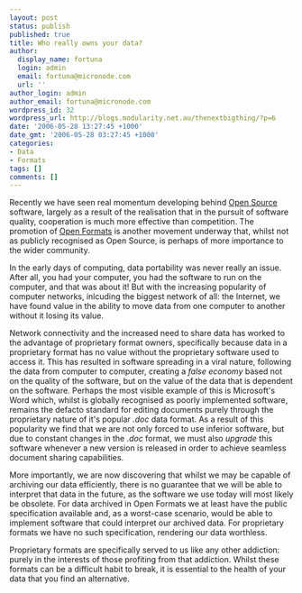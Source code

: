 ```yaml
---
layout: post
status: publish
published: true
title: Who really owns your data?
author:
  display_name: fortuna
  login: admin
  email: fortuna@micronode.com
  url: ''
author_login: admin
author_email: fortuna@micronode.com
wordpress_id: 32
wordpress_url: http://blogs.modularity.net.au/thenextbigthing/?p=6
date: '2006-05-28 13:27:45 +1000'
date_gmt: '2006-05-28 03:27:45 +1000'
categories:
- Data
- Formats
tags: []
comments: []
---
```

<p>Recently we have seen real momentum developing behind <a href="http://www.opensource.org/">Open Source</a> software, largely as a result of the realisation that in the pursuit of software quality, cooperation is much more effective than competition. The promotion of <a href="http://www.openformats.org/en">Open Formats</a> is another movement underway that, whilst not as publicly recognised as Open Source, is perhaps of more importance to the wider community.</p>
<p>In the early days of computing, data portability was never really an issue. After all, you had your computer, you had the software to run on the computer, and that was about it! But with the increasing popularity of computer networks, inlcuding the biggest network of all: the Internet, we have found value in the ability to move data from one computer to another without it losing its value.</p>
<p>Network connectivity and the increased need to share data has worked to the advantage of proprietary format owners, specifically because data in a proprietary format has no value without the proprietary software used to access it. This has resulted in software spreading in a viral nature, following the data from computer to computer, creating a <em>false economy</em> based not on the quality of the software, but on the value of the data that is dependent on the software. Perhaps the most visible example of this is Microsoft's Word which, whilst is globally recognised as poorly implemented software, remains the defacto standard for editing documents purely through the proprietary nature of it's popular <em>.doc</em> data format. As a result of this popularity we find that we are not only forced to use inferior software, but due to constant changes in the <em>.doc</em> format, we must also <em>upgrade</em> this software whenever a new version is released in order to achieve seamless document sharing capabilities.</p>
<p>More importantly, we are now discovering that whilst we may be capable of archiving our data efficiently, there is no guarantee that we will be able to interpret that data in the future, as the software we use today will most likely be obsolete. For data archived in Open Formats we at least have the public specification available and, as a worst-case scenario, would be able to implement software that could interpret our archived data. For proprietary formats we have no such specification, rendering our data worthless.</p>
<p>Proprietary formats are specifically served to us like any other addiction: purely in the interests of those profiting from that addiction. Whilst these formats can be a difficult habit to break, it is essential to the health of your data that you find an alternative.</p>
